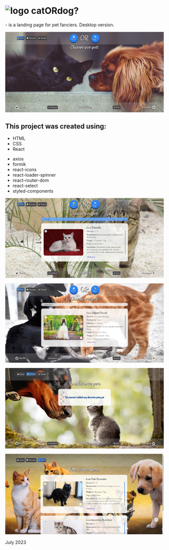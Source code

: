 <h1><img src="public/favicon.ico" alt="logo" style="width:36px;"> catORdog?</h1>

<p><b></b> - is a landing page for pet fanciers. Desktop version.</p>

![home](assets/home.jpg)

<h2>This project was created using:</h2>
<ul>
<li>HTML</li>
<li>CSS</li>
<li>React</li>
</ul>

<ul>
<li>axios</li>
<li>formik</li>
<li>react-icons</li>
<li>react-loader-spinner</li>
<li>react-router-dom</li>
<li>react-select</li>
<li>styled-components</li>
</ul>

![select](assets/select-cat.jpg)

![select](assets/select-dog.jpg)

![favorites](assets/favorites.jpg)

![viewed](assets/viewed.jpg)

July 2023
